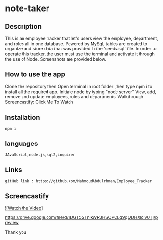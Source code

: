 # note-taker

## Description

This is an employee tracker that let's users view the employee, department, and roles all in one database. Powered by MySql, tables are created to organize and store data that was provided in the 'seeds.sql' file. In order to operate this tracker, the user must use the terminal and activate it through the use of Node. Screenshots are provided below.

## How to use  the app

Clone the repository then
Open terminal in root folder ,then type npm i to install all the required app.
Initiate node by typing "node server"
View, add, remove and update employees, roles and departments.
Walkthrough Screencastify: Click Me To Watch

## Installation

```${blackBlink.name}
npm i
```

## languages

```${blackBlink.name}
JAvaScript,node.js,sql2,inquirer
```

## Links

```${blackBlink.name}
gitHub link : https://github.com/MahmoudAbdulrhman/Employee_Tracker
```

## Screencastify

[![Watch the Video]](https://www.youtube.com/watch?v=UC4cXr5BPrc&feature=youtu.be "Employee_traker")

<https://drive.google.com/file/d/1DGT5STnlkWRJHSOPCLq9qQDHXIclv0Tj/preview>

Thank you
